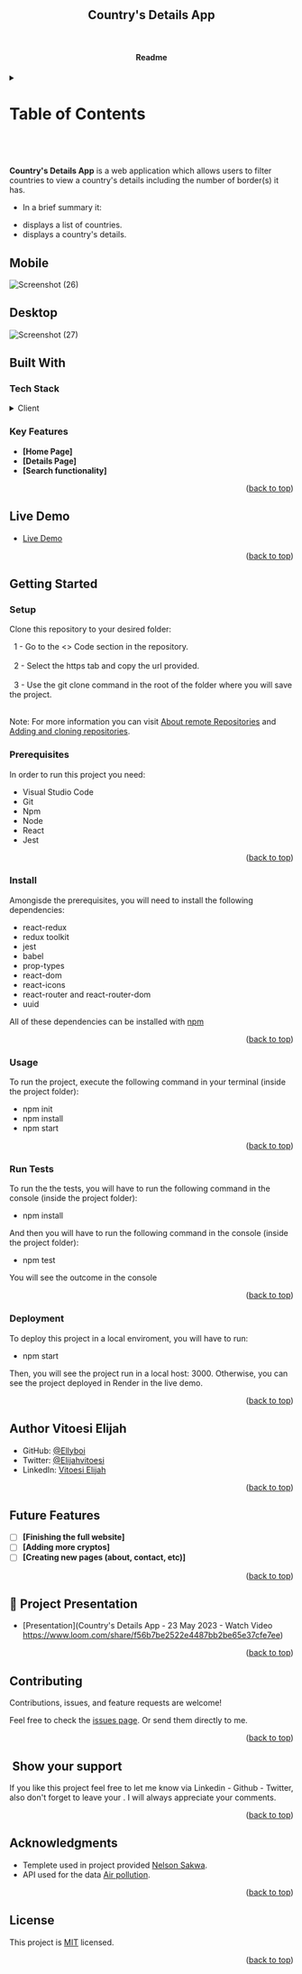 <a name="readme-top"></a>

<div align="center">
  <h2><b>Country's Details App </b></h2>
   <h4><b>Readme</b></h4>

</div>

<!-- TABLE OF CONTENTS -->

<details>
  <summary>
    <h1> Table of Contents</h1>
  </summary>

- [ About the Project](#about-project)
  - [ Built With](#built-with)
    - [Tech Stack](#tech-stack)
    - [Key Features](#key-features)
  - [ Live Demo](#live-demo)
- [ Getting Started](#getting-started)
  - [Setup](#setup)
  - [Prerequisites](#prerequisites)
  - [Install](#install)
  - [Usage](#usage)
  - [Run tests](#run-tests)
  - [Deployment](#deployment)
- [ Authors](#authors)
- [ Future Features](#future-features)
- [ Contributing](#contributing)
- [ ️ Show your support](#support)
- [ Acknowledgements](#acknowledgements)
- [ FAQ](#faq)
- [ License](#license)
</details>


# <a name="about-project"></a>

**Country's Details App** is a web application which allows users to filter countries to view a country's details including the number of border(s) it has. 

- In a brief summary it: 
* displays a list of countries.
* displays a country's details.

## Mobile

![Screenshot (26)](https://github.com/Ellyboi/react-capstone-project/assets/70116262/c99fbfff-b5ea-4c2c-b713-531d492f61e3)


## Desktop

![Screenshot (27)](https://github.com/Ellyboi/react-capstone-project/assets/70116262/d795a345-bef9-470e-a78a-8ef84b0f99e9)


## Built With <a name="built-with"></a>

### Tech Stack <a name="tech-stack"></a>

<details>
    <summary>Client</summary>
    <ul>
        <li><a href="https://es.react.dev/">React</a></li>
        <li><a href="https://redux.js.org/">Redux</a></li>
        <li><a href="https://jestjs.io/">Jest (Testing)</a></li>
    </ul>
</details>


<!-- Features -->

### Key Features <a name="key-features"></a>


- **[Home Page]**
- **[Details Page]**
- **[Search functionality]**


<p align="right">(<a href="#readme-top">back to top</a>)</p>

<!-- LIVE DEMO -->

## Live Demo <a name="live-demo"></a>

- [Live Demo](https://www.loom.com/share/df65b6d1292846c88af2370c5ea6f109)

<p align="right">(<a href="#readme-top">back to top</a>)</p>

<!-- GETTING STARTED -->

## Getting Started <a name="getting-started"></a>


### Setup

Clone this repository to your desired folder: 

  1 - Go to the <> Code section in the repository. <br></br>
  2 - Select the https tab and copy the url provided. <br></br>
  3 - Use the git clone command in the root of the folder where you will save the project.<br></br>

Note: For more information you can visit <a href="https://docs.github.com/es/get-started/getting-started-with-git/about-remote-repositories" target="_blank">About remote Repositories</a> and <a href="https://docs.github.com/en/desktop/contributing-and-collaborating-using-github-desktop/adding-and-cloning-repositories/cloning-and-forking-repositories-from-github-desktop" target="_blank">Adding and cloning repositories</a>.

### Prerequisites

In order to run this project you need:
- Visual Studio Code
- Git
- Npm
- Node
- React
- Jest

<p align="right">(<a href="#readme-top">back to top</a>)</p>

### Install

Amongisde the prerequisites, you will need to install the following dependencies: 
- react-redux
- redux toolkit
- jest
- babel
- prop-types
- react-dom
- react-icons
- react-router and react-router-dom
- uuid

All of these dependencies can be installed with [npm](https://www.npmjs.com/)

<p align="right">(<a href="#readme-top">back to top</a>)</p>


### Usage <a name="usage"></a>

To run the project, execute the following command in your terminal (inside the project folder):

- npm init
- npm install
- npm start

<p align="right">(<a href="#readme-top">back to top</a>)</p>

### Run Tests <a name="run-tests"></a>

To run the the tests, you will have to run the following command in the console (inside the project folder): 

- npm install

And then you will have to run the following command in the console (inside the project folder): 

- npm test

You will see the outcome in the console

<p align="right">(<a href="#readme-top">back to top</a>)</p>


### Deployment <a name="deployment"></a>

To deploy this project in a local enviroment, you will have to run:

- npm start

Then, you will see the project run in a local host: 3000.
Otherwise, you can see the project deployed in Render in the live demo.

<p align="right">(<a href="#readme-top">back to top</a>)</p>

<!-- AUTHORS -->

## Author <a name="authors">Vitoesi Elijah</a>

  - GitHub: [@Ellyboi](https://github.com/Ellyboi)
  - Twitter: [@Elijahvitoesi](https://twitter.com/Elijahvitoesi)
  - LinkedIn: [Vitoesi Elijah](https://www.linkedin.com/in/vitoesi-elijah-61961611a/)

<p align="right">(<a href="#readme-top">back to top</a>)</p>

<!-- FUTURE FEATURES -->

## Future Features <a name="future-features"></a>


- [ ] **[Finishing the full website]**
- [ ] **[Adding more cryptos]**
- [ ] **[Creating new pages (about, contact, etc)]**

<p align="right">(<a href="#readme-top">back to top</a>)</p>


<!-- Project Presentation -->

## :movie_camera: Project Presentation <a name="project-presentation"></a>

- [Presentation](Country's Details App - 23 May 2023 - Watch Video https://www.loom.com/share/f56b7be2522e4487bb2be65e37cfe7ee)

<p align="right">(<a href="#readme-top">back to top</a>)</p>


<!-- CONTRIBUTING -->

## Contributing <a name="contributing"></a>

Contributions, issues, and feature requests are welcome!

Feel free to check the [issues page](). Or send them directly to me.

<p align="right">(<a href="#readme-top">back to top</a>)</p>

<!-- SUPPORT -->

## ️ Show your support <a name="support"></a>

If you like this project feel free to let me know via Linkedin - Github - Twitter, also don't forget to leave your ️. I will always appreciate your comments.

<p align="right">(<a href="#readme-top">back to top</a>)</p>

<!-- ACKNOWLEDGEMENTS -->

## Acknowledgments <a name="acknowledgements"></a>

- Templete used in project provided [Nelson Sakwa](https://www.behance.net/sakwadesignstudio).
- API used for the data [Air pollution](https://date.nager.at/api/).

<p align="right">(<a href="#readme-top">back to top</a>)</p>

<!-- LICENSE -->

## License <a name="license"></a>

This project is [MIT](./LICENSE(https://github.com/Ellyboi/react-capstone-project/blob/metricWebApp/LICENSE)) licensed.

<p align="right">(<a href="#readme-top">back to top</a>)</p>
